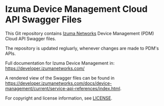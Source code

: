 # Izuma Device Management Cloud API Swagger Files

This Git repository contains [Izuma Networks](https://www.izumanetworks.com) Device Management (PDM) Cloud API Swagger files.

The repository is updated regluarly, whenever changes are made to PDM's APIs.

Full documentation for Izuma Device Management in: https://developer.izumanetworks.com/

A rendered view of the Swagger files can be found in
https://developer.izumanetworks.com/docs/device-management/current/service-api-references/index.html.

For copyright and license information, see [LICENSE](LICENSE).
